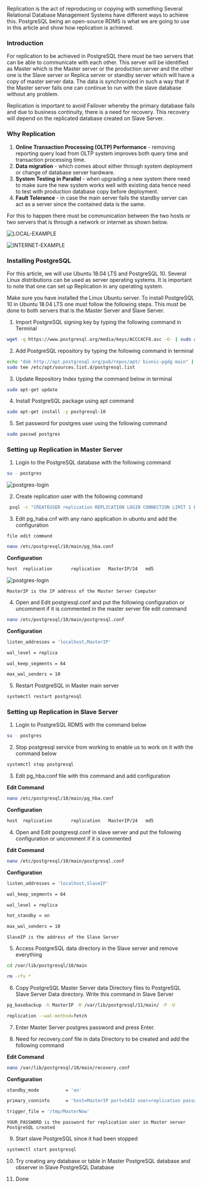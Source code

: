 Replication is the act of reproducing or copying with something Several Relational Database Management Systems have different ways to achieve this. PostgreSQL being an open-source RDMS is what we are going to use in this article and show how replication is achieved.

### Introduction

For replication to be achieved in PostgreSQL there must be two servers that can be able to communicate with each other. This server will be identified as Master which is the Master server or the production server and the other one is the Slave server or Replica server or standby server which will have a copy of master server data. The data is synchronized in such a way that if the Master server fails one can continue to run with the slave database without any problem.

Replication is important to avoid Failover whereby the primary database fails and due to business continuity, there is a need for recovery. This recovery will depend on the replicated database created on Slave Server.

### Why Replication

1. **Online Transaction Processing (OLTP) Performance** - removing reporting query load from OLTP system improves both query time and transaction processing time.
2. **Data migration** - which comes about either through system deployment or change of database server hardware.
3. **System Testing in Parallel** - when upgrading a new system there need to make sure the new system works well with existing data hence need to test with production database copy before deployment.
4. **Fault Tolerance** - in case the main server fails the standby server can act as a server since the contained data is the same.

For this to happen there must be communication between the two hosts or two servers that is through a network or internet as shown below.

![LOCAL-EXAMPLE](engineering-education/how-to-replicate-postgresql-database/local-network.png)

![INTERNET-EXAMPLE](engineering-education/how-to-replicate-postgresql-database/internet-network.png)

### Installing PostgreSQL

For this article, we will use Ubuntu 18.04 LTS and PostgreSQL 10. Several Linux distributions can be used as server operating systems. It is important to note that one can set up Replication in any operating system.

Make sure you have installed the Linux Ubuntu server. To install PostgreSQL 10 in Ubuntu 18.04 LTS one must follow the following steps. This must be done to both servers that is the Master Server and Slave Server.

1. Import PostgreSQL signing key by typing the following command in Terminal

```bash
wget -q https://www.postgresql.org/media/keys/ACCC4CF8.asc -O- | sudo apt-key add -
```

2. Add PostgreSQL repository by typing the following command in terminal

```bash
echo "deb http://apt.postgresql.org/pub/repos/apt/ bionic-pgdg main" | 
sudo tee /etc/apt/sources.list.d/postgresql.list
```

3. Update Repository Index typing the command below in terminal

```bash
sudo apt-get update
```

4. Install PostgreSQL package using apt command

```bash
sudo apt-get install -y postgresql-10
```

5. Set password for postgres user using the following command

```bash
sudo passwd postgres
```

### Setting up Replication in Master Server

1. Login to the PostgreSQL database with the following command

```bash
su - postgres
```

![postgres-login](engineering-education/how-to-replicate-postgresql-database/postgres-login.png)

2. Create replication user with the following command

```bash
 psql -c "CREATEUSER replication REPLICATION LOGIN CONNECTION LIMIT 1 ENCRYPTED PASSWORD'YOUR_PASSWORD';"
```

3. Edit pg_haba.cnf with any nano application in ubuntu and add the configuration

`file edit command`

```bash
nano /etc/postgresql/10/main/pg_hba.conf
```

**Configuration**

```bash
host  replication       replication   MasterIP/24   md5
```

![postgres-login](engineering-education/how-to-replicate-postgresql-database/pg_hba-edit.png)

`MasterIP is the IP address of the Master Server Computer`

4. Open and Edit postgresql.conf and put the following configuration or uncomment if it is commented in the master server
file edit command

```bash
nano /etc/postgresql/10/main/postgresql.conf
```

**Configuration**

```bash
listen_addresses = 'localhost,MasterIP'

wal_level = replica

wal_keep_segments = 64

max_wal_senders = 10
```

5. Restart PostgreSQL in Master main server

```bash
systemctl restart postgresql
```

### Setting up Replication in Slave Server

1. Login to PostgreSQL RDMS with the command below

```bash
su - postgres
```

2. Stop postgresql service from working to enable us to work on it with the command below

```bash
systemctl stop postgresql
```

3. Edit pg\_hba.conf file with this command and add configuration

**Edit Command**

```bash
nano /etc/postgresql/10/main/pg_hba.conf
```

**Configuration**

```bash
host  replication       replication   MasterIP/24   md5
```

4. Open and Edit postgresql.conf<span style="mso-spacerun:yes">&nbsp;</span>in slave server and put the following configuration or uncomment if it is commented

**Edit Command**

```bash
nano /etc/postgresql/10/main/postgresql.conf
```

**Configuration**

```bash
listen_addresses = 'localhost,SlaveIP'

wal_keep_segments = 64

wal_level = replica

hot_standby = on

max_wal_senders = 10
```

`SlaveIP is the address of the Slave Server`

5. Access PostgreSQL data directory in the Slave server and remove everything

```bash
cd /var/lib/postgresql/10/main
```

```bash
rm -rfv *
```

6. Copy PostgreSQL Master Server data Directory files to PostgreSQL Slave Server Data directory. Write this command in Slave Server

```bash
pg_basebackup -h MasterIP -D /var/lib/postgresql/11/main/ -P -U

replication --wal-method=fetch
```

7. Enter Master Server postgres password and press Enter.

8. Need for recovery.conf file in data Directory to be created and add the following command

**Edit Command**

```bash
nano /var/lib/postgresql/10/main/recovery.conf
```

**Configuration**

```bash
standby_mode          = 'on'

primary_conninfo      = 'host=MasterIP port=5432 user=replication password=YOUR_PASSWORD'

trigger_file = '/tmp/MasterNow'
```

`YOUR_PASSWORD is the password for replication user in Master server PostgreSQL created`

9. Start slave PostgreSQL since it had been stopped

```bash
systemctl start postgresql
```

10. Try creating any database or table in Master PostgreSQL database and observer in Slave PostgreSQL Database

11. Done